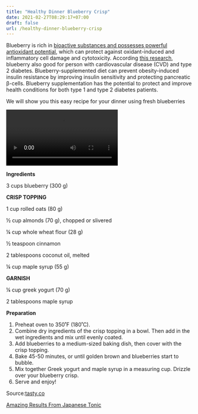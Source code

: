 ```yaml
---
title: "Healthy Dinner Blueberry Crisp"
date: 2021-02-27T08:29:17+07:00
draft: false
url: /healthy-dinner-blueberry-crisp
---
```

<p>Blueberry is rich in <a href="https://nutritionandmetabolism.biomedcentral.com/articles/10.1186/s12986-019-0363-6" target="_blank">bioactive substances and possesses powerful antioxidant potential</a>, 
which can protect against oxidant-induced and inflammatory cell damage and cytotoxicity. 
According <a href="https://academic.oup.com/ajcn/article/109/6/1535/5499342?searchresult=1" target="_blank">this research</a>, blueberry also good for person with cardiovascular disease (CVD) and  type 2 diabetes. 
Blueberry-supplemented diet can prevent obesity-induced insulin resistance by improving insulin sensitivity and protecting pancreatic β-cells. Blueberry supplementation has the potential to protect and improve health conditions for both type 1 and type 2 diabetes patients.
</p>
<p>We will show you this easy recipe for your dinner using fresh blueberries</p>
<video class="" tabindex="-1" playsinline="playsinline" autoplay="" src="https://vid.tasty.co/output/26358/mp4_640x640/1489423068">
	<source src="https://vid.tasty.co/output/26358/mp4_640x640/1489423068" type="video/mp4">
</video>
<p><strong>Ingredients</strong></p>
<p>3 cups blueberry (300 g)</p>

<p><strong>CRISP TOPPING</strong></p>
<p>1 cup rolled oats (80 g)</p>
<p>½ cup almonds (70 g), chopped or slivered</p>
<p>¼ cup whole wheat flour (28 g)</p>
<p>½ teaspoon cinnamon</p>
<p>2 tablespoons coconut oil, melted</p>
<p>¼ cup maple syrup (55 g)</p>


<p><strong>GARNISH</strong></p>
<p>¼ cup greek yogurt (70 g)</p>
<p>2 tablespoons maple syrup</p>

<p><strong>Preparation</strong></p>
<ol>
<li>Preheat oven to 350˚F (180˚C).</li>
<li>Combine dry ingredients of the crisp topping in a bowl. Then add in the wet ingredients and mix until evenly coated.</li>
<li>Add blueberries to a medium-sized baking dish, then cover with the crisp topping.</li>
<li>Bake 45-50 minutes, or until golden brown and blueberries start to bubble.</li>
<li>Mix together Greek yogurt and maple syrup in a measuring cup. Drizzle over your blueberry crisp.</li>
<li>Serve and enjoy!</li>
</ol>
<p>Source:<a href="https://tasty.co/recipe/healthy-blueberry-crisp" target="_blank">tasty.co</a></p>
<div class="card">
	<div class="card-body">
		<p class="text-center"><a class="btn btn-success " href="https://81854z39yc05fx46grtjwbay3t.hop.clickbank.net/">Amazing Results From Japanese Tonic</a></p>
	</div>	
</div>	
